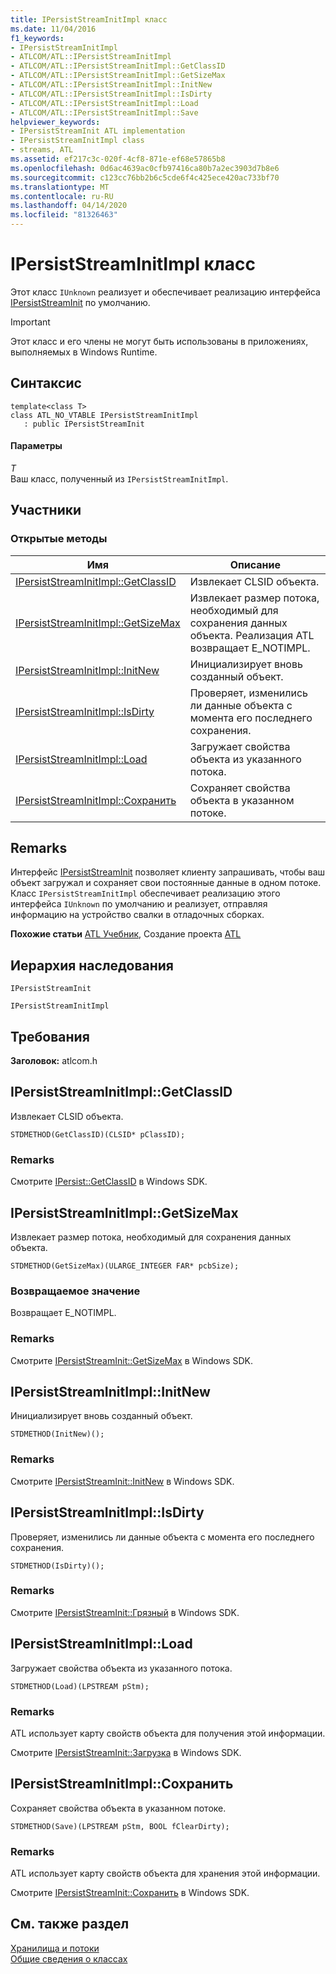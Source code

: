 ```yaml
---
title: IPersistStreamInitImpl класс
ms.date: 11/04/2016
f1_keywords:
- IPersistStreamInitImpl
- ATLCOM/ATL::IPersistStreamInitImpl
- ATLCOM/ATL::IPersistStreamInitImpl::GetClassID
- ATLCOM/ATL::IPersistStreamInitImpl::GetSizeMax
- ATLCOM/ATL::IPersistStreamInitImpl::InitNew
- ATLCOM/ATL::IPersistStreamInitImpl::IsDirty
- ATLCOM/ATL::IPersistStreamInitImpl::Load
- ATLCOM/ATL::IPersistStreamInitImpl::Save
helpviewer_keywords:
- IPersistStreamInit ATL implementation
- IPersistStreamInitImpl class
- streams, ATL
ms.assetid: ef217c3c-020f-4cf8-871e-ef68e57865b8
ms.openlocfilehash: 0d6ac4639ac0cfb97416ca80b7a2ec3903d7b8e6
ms.sourcegitcommit: c123cc76bb2b6c5cde6f4c425ece420ac733bf70
ms.translationtype: MT
ms.contentlocale: ru-RU
ms.lasthandoff: 04/14/2020
ms.locfileid: "81326463"
---
```

# <a name="ipersiststreaminitimpl-class"></a>IPersistStreamInitImpl класс

Этот класс `IUnknown` реализует и обеспечивает реализацию интерфейса [IPersistStreamInit](/windows/win32/api/ocidl/nn-ocidl-ipersiststreaminit) по умолчанию.

> [!IMPORTANT]
> Этот класс и его члены не могут быть использованы в приложениях, выполняемых в Windows Runtime.

## <a name="syntax"></a>Синтаксис

```
template<class T>
class ATL_NO_VTABLE IPersistStreamInitImpl
   : public IPersistStreamInit
```

#### <a name="parameters"></a>Параметры

*T*<br/>
Ваш класс, полученный из `IPersistStreamInitImpl`.

## <a name="members"></a>Участники

### <a name="public-methods"></a>Открытые методы

|Имя|Описание|
|----------|-----------------|
|[IPersistStreamInitImpl::GetClassID](#getclassid)|Извлекает CLSID объекта.|
|[IPersistStreamInitImpl::GetSizeMax](#getsizemax)|Извлекает размер потока, необходимый для сохранения данных объекта. Реализация ATL возвращает E_NOTIMPL.|
|[IPersistStreamInitImpl::InitNew](#initnew)|Инициализирует вновь созданный объект.|
|[IPersistStreamInitImpl::IsDirty](#isdirty)|Проверяет, изменились ли данные объекта с момента его последнего сохранения.|
|[IPersistStreamInitImpl::Load](#load)|Загружает свойства объекта из указанного потока.|
|[IPersistStreamInitImpl::Сохранить](#save)|Сохраняет свойства объекта в указанном потоке.|

## <a name="remarks"></a>Remarks

Интерфейс [IPersistStreamInit](/windows/win32/api/ocidl/nn-ocidl-ipersiststreaminit) позволяет клиенту запрашивать, чтобы ваш объект загружал и сохраняет свои постоянные данные в одном потоке. Класс `IPersistStreamInitImpl` обеспечивает реализацию этого интерфейса `IUnknown` по умолчанию и реализует, отправляя информацию на устройство свалки в отладочных сборках.

**Похожие статьи** [ATL Учебник](../../atl/active-template-library-atl-tutorial.md), Создание проекта [ATL](../../atl/reference/creating-an-atl-project.md)

## <a name="inheritance-hierarchy"></a>Иерархия наследования

`IPersistStreamInit`

`IPersistStreamInitImpl`

## <a name="requirements"></a>Требования

**Заголовок:** atlcom.h

## <a name="ipersiststreaminitimplgetclassid"></a><a name="getclassid"></a>IPersistStreamInitImpl::GetClassID

Извлекает CLSID объекта.

```
STDMETHOD(GetClassID)(CLSID* pClassID);
```

### <a name="remarks"></a>Remarks

Смотрите [IPersist::GetClassID](/windows/win32/api/objidl/nf-objidl-ipersist-getclassid) в Windows SDK.

## <a name="ipersiststreaminitimplgetsizemax"></a><a name="getsizemax"></a>IPersistStreamInitImpl::GetSizeMax

Извлекает размер потока, необходимый для сохранения данных объекта.

```
STDMETHOD(GetSizeMax)(ULARGE_INTEGER FAR* pcbSize);
```

### <a name="return-value"></a>Возвращаемое значение

Возвращает E_NOTIMPL.

### <a name="remarks"></a>Remarks

Смотрите [IPersistStreamInit::GetSizeMax](/windows/win32/api/ocidl/nf-ocidl-ipersiststreaminit-getsizemax) в Windows SDK.

## <a name="ipersiststreaminitimplinitnew"></a><a name="initnew"></a>IPersistStreamInitImpl::InitNew

Инициализирует вновь созданный объект.

```
STDMETHOD(InitNew)();
```

### <a name="remarks"></a>Remarks

Смотрите [IPersistStreamInit::InitNew](/windows/win32/api/ocidl/nf-ocidl-ipersiststreaminit-initnew) в Windows SDK.

## <a name="ipersiststreaminitimplisdirty"></a><a name="isdirty"></a>IPersistStreamInitImpl::IsDirty

Проверяет, изменились ли данные объекта с момента его последнего сохранения.

```
STDMETHOD(IsDirty)();
```

### <a name="remarks"></a>Remarks

Смотрите [IPersistStreamInit::Грязный](/windows/win32/api/ocidl/nf-ocidl-ipersiststreaminit-isdirty) в Windows SDK.

## <a name="ipersiststreaminitimplload"></a><a name="load"></a>IPersistStreamInitImpl::Load

Загружает свойства объекта из указанного потока.

```
STDMETHOD(Load)(LPSTREAM pStm);
```

### <a name="remarks"></a>Remarks

ATL использует карту свойств объекта для получения этой информации.

Смотрите [IPersistStreamInit::Загрузка](/windows/win32/api/ocidl/nf-ocidl-ipersiststreaminit-load) в Windows SDK.

## <a name="ipersiststreaminitimplsave"></a><a name="save"></a>IPersistStreamInitImpl::Сохранить

Сохраняет свойства объекта в указанном потоке.

```
STDMETHOD(Save)(LPSTREAM pStm, BOOL fClearDirty);
```

### <a name="remarks"></a>Remarks

ATL использует карту свойств объекта для хранения этой информации.

Смотрите [IPersistStreamInit::Сохранить](/windows/win32/api/ocidl/nf-ocidl-ipersiststreaminit-save) в Windows SDK.

## <a name="see-also"></a>См. также раздел

[Хранилища и потоки](/windows/win32/Stg/storages-and-streams)<br/>
[Общие сведения о классах](../../atl/atl-class-overview.md)
